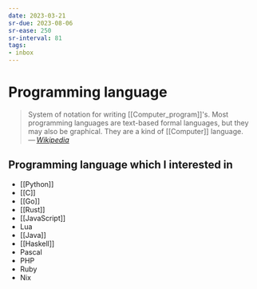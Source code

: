 ```yaml
---
date: 2023-03-21
sr-due: 2023-08-06
sr-ease: 250
sr-interval: 81
tags:
- inbox
---
```


# Programming language

> System of notation for writing [[Computer_program]]'s. Most programming
> languages are text-based formal languages, but they may also be graphical.
> They are a kind of [[Computer]] language.\
> — <cite>[Wikipedia](https://en.wikipedia.org/wiki/Programming_language)</cite>

## Programming language which I interested in

- [[Python]]
- [[C]]
- [[Go]]
- [[Rust]]
- [[JavaScript]]
- Lua
- [[Java]]
- [[Haskell]]
- Pascal
- PHP
- Ruby
- Nix
